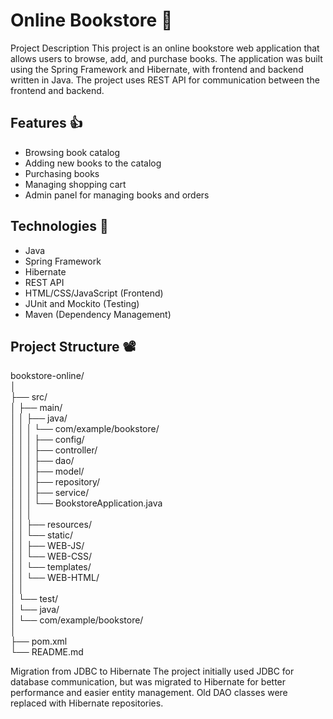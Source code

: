 # Online Bookstore 📖
Project Description
This project is an online bookstore web application that allows users to browse,
add, and purchase books. The application was built using the Spring Framework 
and Hibernate, with frontend and backend written in Java. 
The project uses REST API for communication between the frontend and backend.
 
## Features  👍

- Browsing book catalog  
- Adding new books to the catalog  
- Purchasing books  
- Managing shopping cart  
- Admin panel for managing books and orders  

## Technologies  🚀

- Java  
- Spring Framework  
- Hibernate  
- REST API  
- HTML/CSS/JavaScript (Frontend)  
- JUnit and Mockito (Testing)  
- Maven (Dependency  Management)  

## Project Structure 📽️
bookstore-online/  
│  
├── src/  
│   ├── main/  
│   │   ├── java/  
│   │   │   └── com/example/bookstore/  
│   │   │       ├── config/  
│   │   │       ├── controller/  
│   │   │       ├── dao/  
│   │   │       ├── model/  
│   │   │       ├── repository/  
│   │   │       ├── service/  
│   │   │       └── BookstoreApplication.java  
│   │   │  
│   │   ├── resources/  
│   │   └── static/  
│   │       ├── WEB-JS/  
│   │       └── WEB-CSS/  
│   │   └── templates/  
│   │       └── WEB-HTML/  
│   │  
│   └── test/  
│       └── java/  
│           └── com/example/bookstore/  
│  
├── pom.xml  
└── README.md  


Migration from JDBC to Hibernate
The project initially used JDBC for database communication, 
but was migrated to Hibernate for better performance and
easier entity management. Old DAO classes were replaced 
with Hibernate repositories.

